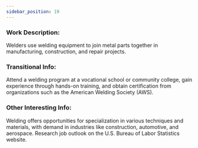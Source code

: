 ```yaml
---
sidebar_position: 19
---
```


### Work Description: 
Welders use welding equipment to join metal parts together in manufacturing, construction, and repair projects.
### Transitional Info: 
Attend a welding program at a vocational school or community college, gain experience through hands-on training, and obtain certification from organizations such as the American Welding Society (AWS).
### Other Interesting Info: 
Welding offers opportunities for specialization in various techniques and materials, with demand in industries like construction, automotive, and aerospace. Research job outlook on the U.S. Bureau of Labor Statistics website.
